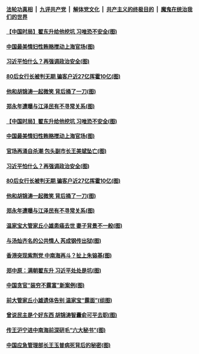 ####  [法轮功真相](../../../../basic/blob/master/README.md?t=12140502) &nbsp;|&nbsp; [九评共产党](../../../../9ping.md/blob/master/README.md?t=12140502) &nbsp;|&nbsp; [解体党文化](../../../../jtdwh.md/blob/master/README.md?t=12140502)  &nbsp;|&nbsp; [共产主义的终极目的](../../../../gczydzjmd.md/blob/master/README.md?t=12140502) &nbsp;|&nbsp; [魔鬼在统治我们的世界](../../../../mgztzwmdsj.md/blob/master/README.md?t=12140502) 

#### [【中国时局】翟东升给他挖坑 习唯恐不安全(图)](../pages/p2/955671.md?t=12140502) 

#### [中国最美情妇性贿赂搅动上海官场(图)](../pages/p2/955652.md?t=12140502) 

#### [习近平怕什么？再强调政治安全(图)](../pages/p2/955609.md?t=12140502) 

#### [80后女行长被判无期 骗客户近27亿挥霍10亿(图)](../pages/p2/955535.md?t=12140502) 

#### [他和胡锦涛一起微笑 背后捅了一刀(图)](../pages/p2/955506.md?t=12140502) 

#### [郑永年遭曝与江泽民有不寻常关系(图)](../pages/p2/955487.md?t=12140502) 

#### [【中国时局】翟东升给他挖坑 习唯恐不安全(图)](../pages/p2/955671.md?t=12140502) 

#### [中国最美情妇性贿赂搅动上海官场(图)](../pages/p2/955652.md?t=12140502) 

#### [官场再涌自杀潮 包头副市长王美斌坠亡(图)](../pages/p2/955647.md?t=12140502) 

#### [习近平怕什么？再强调政治安全(图)](../pages/p2/955609.md?t=12140502) 


#### [80后女行长被判无期 骗客户近27亿挥霍10亿(图)](../pages/p2/955535.md?t=12140502) 

#### [他和胡锦涛一起微笑 背后捅了一刀(图)](../pages/p2/955506.md?t=12140502) 

#### [郑永年遭曝与江泽民有不寻常关系(图)](../pages/p2/955487.md?t=12140502) 



#### [温家宝大管家丘小雄患癌去世 妻子背景不一般(图)](../pages/p2/955443.md?t=12140502) 

#### [与汤灿齐名的公共情人 芮成钢传出狱(图)](../pages/p2/955439.md?t=12140502) 

#### [香港突现紫荆党 中南海再斗？扯上朱镕基(图)](../pages/p2/955421.md?t=12140502) 

#### [郑中原：满朝翟东升 习近平处处是坑(图)](../pages/p2/955347.md?t=12140502) 

#### [中国贪官“装穷不露富”新案例(图)](../pages/p2/955350.md?t=12140502) 


#### [前大管家丘小雄遗体告别 温家宝“露面”(组图)](../pages/p2/955327.md?t=12140502) 

#### [曾说民主是个好东西 胡锦涛智囊俞可平去职(图)](../pages/p2/955294.md?t=12140502) 

#### [传王沪宁进中南海前深研毛“六大秘书”(图)](../pages/p2/955250.md?t=12140502) 

#### [中国应急管理部长王玉普病死背后的秘密(图)](../pages/p2/955249.md?t=12140502) 

